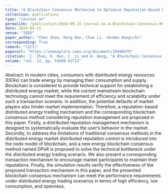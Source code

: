 ```yaml
---
title: "A Blockchain Consensus Mechanism to Optimize Reputation-Based Distributed Energy Trading in Urban Energy System"
collection: publications
type: "journal-en"
permalink: /publication/2024-08-15-journal-en-A-Blockchain-Consensus-Mechanism-to-Optimize-Reputation-Based-Distributed-Energy-Trading-in-Urban-Energy-System
date: 2024-04-11
venue: "IEEE"
paper_author: "Chen Zhao, Dong Han, Chao Li, <b>Han Wang</b>"
corresponding: True
remark: "(SCI)"
paperurl: "https://ieeexplore.ieee.org/document/10496579"
citation: 'C. Zhao, D. Han, C. Li and H. Wang, "A Blockchain Consensus Mechanism to Optimize Reputation-Based Distributed Energy Trading in Urban Energy System," in IEEE Access, vol. 12, pp. 53698-53712, 2024.'
volume: "vol. 12, pp. 53698-53712"
---
```


Abstract:
In modern cities, consumers with distributed energy resources (DERs) can trade energy by managing their consumption and supply. Blockchain is considered to provide technical support for establishing a distributed energy market, while the current mainstream blockchain technology cannot meet the requirement of efficiency and scalability under such a transaction scenario. In addition, the potential defaults of market players also hinder market implementation. Therefore, a reputation-based distributed energy trading mechanism and the corresponding blockchain consensus method considering reputation management are proposed in this paper. Firstly, a distributed reputation management mechanism is designed to systematically evaluate the user’s behavior in the market. Secondly, to address the limitations of traditional consensus methods in the distributed energy market distributed reputation control is introduced into the node model of blockchain, and a new energy blockchain consensus method named DPoR is proposed to solve the technical bottleneck under the distributed energy trading scenario. We also present a corresponding transaction mechanism to encourage market participants to maintain their reputations. Finally, the simulation results verify the effectiveness of the proposed transaction mechanism in this paper, and the presented blockchain consensus mechanism can meet the performance requirements under distributed energy trading scenarios in terms of high efficiency, low consumption, and openness.
